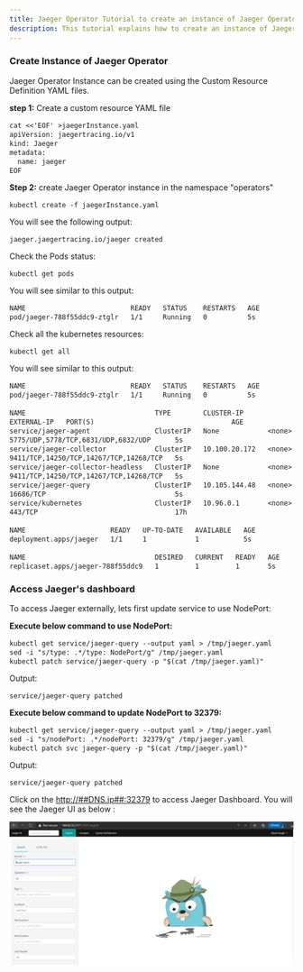 ```yaml
---
title: Jaeger Operator Tutorial to create an instance of Jaeger Operator
description: This tutorial explains how to create an instance of Jaeger Operator
---
```


### Create Instance of Jaeger Operator

Jaeger Operator Instance can be created using the Custom Resource Definition YAML files.

**step 1:** Create a custom resource YAML file

```execute
cat <<'EOF' >jaegerInstance.yaml 
apiVersion: jaegertracing.io/v1
kind: Jaeger
metadata:
  name: jaeger
EOF
```

**Step 2:** create Jaeger Operator instance in the namespace "operators"

```execute
kubectl create -f jaegerInstance.yaml 
```

You will see the following output:

```
jaeger.jaegertracing.io/jaeger created
```

Check the Pods status:

```execute
kubectl get pods
```

You will see similar to this output:

```
NAME                          READY   STATUS    RESTARTS   AGE
pod/jaeger-788f55ddc9-ztglr   1/1     Running   0          5s
```

Check all the kubernetes resources:

```execute
kubectl get all
```


You will see similar to this output:

```
NAME                          READY   STATUS    RESTARTS   AGE
pod/jaeger-788f55ddc9-ztglr   1/1     Running   0          5s

NAME                                TYPE        CLUSTER-IP      EXTERNAL-IP   PORT(S)                                  AGE
service/jaeger-agent                ClusterIP   None            <none>        5775/UDP,5778/TCP,6831/UDP,6832/UDP      5s
service/jaeger-collector            ClusterIP   10.100.20.172   <none>        9411/TCP,14250/TCP,14267/TCP,14268/TCP   5s
service/jaeger-collector-headless   ClusterIP   None            <none>        9411/TCP,14250/TCP,14267/TCP,14268/TCP   5s
service/jaeger-query                ClusterIP   10.105.144.48   <none>        16686/TCP                                5s
service/kubernetes                  ClusterIP   10.96.0.1       <none>        443/TCP                                  17h

NAME                     READY   UP-TO-DATE   AVAILABLE   AGE
deployment.apps/jaeger   1/1     1            1           5s

NAME                                DESIRED   CURRENT   READY   AGE
replicaset.apps/jaeger-788f55ddc9   1         1         1       5s
```


### Access Jaeger's dashboard

To access Jaeger externally, lets first update service to use NodePort:

**Execute below command to use NodePort:**

```execute
kubectl get service/jaeger-query --output yaml > /tmp/jaeger.yaml
sed -i "s/type: .*/type: NodePort/g" /tmp/jaeger.yaml
kubectl patch service/jaeger-query -p "$(cat /tmp/jaeger.yaml)"
```

Output:

```output
service/jaeger-query patched
```

**Execute below command to update NodePort to 32379:**

```execute
kubectl get service/jaeger-query --output yaml > /tmp/jaeger.yaml
sed -i "s/nodePort: .*/nodePort: 32379/g" /tmp/jaeger.yaml
kubectl patch svc jaeger-query -p "$(cat /tmp/jaeger.yaml)"
```

Output:

```output
service/jaeger-query patched
```

Click on the <a href="http://##DNS.ip##:32379" target="_blank">http://##DNS.ip##:32379</a> to access Jaeger Dashboard.
You will see the Jaeger UI as below :


 ![](_images/jaeger-ui.PNG)




